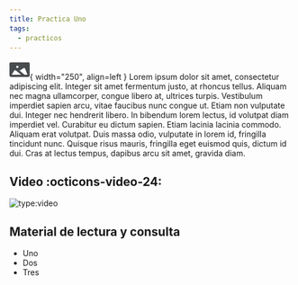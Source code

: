 ```yaml
---
title: Practica Uno
tags: 
  - practicos
---
```


![Image](featured.svg){ width="250", align=left }
Lorem ipsum dolor sit amet, consectetur adipiscing elit. Integer sit amet
fermentum justo, at rhoncus tellus. Aliquam nec magna ullamcorper, congue libero
at, ultrices turpis. Vestibulum imperdiet sapien arcu, vitae faucibus nunc
congue ut. Etiam non vulputate dui. Integer nec hendrerit libero. In bibendum
lorem lectus, id volutpat diam imperdiet vel. Curabitur eu dictum sapien. Etiam
lacinia lacinia commodo. Aliquam erat volutpat. Duis massa odio, vulputate in
lorem id, fringilla tincidunt nunc. Quisque risus mauris, fringilla eget euismod
quis, dictum id dui. Cras at lectus tempus, dapibus arcu sit amet, gravida diam.

## Video :octicons-video-24:

![type:video](https://www.youtube.com/embed/kS0X-yIsB64)

## Material de lectura y consulta

  * Uno
  * Dos
  * Tres
